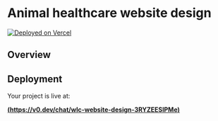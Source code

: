 # Animal healthcare website design



[![Deployed on Vercel](https://img.shields.io/badge/Deployed%20on-Vercel-black?style=for-the-badge&logo=vercel)](https://vercel.com/nayanbrijpuria123-gmailcoms-projects/v0-wlc-website-design)


## Overview



## Deployment

Your project is live at:

**[(https://v0.dev/chat/wlc-website-design-3RYZEESlPMe)](https://v0-wlc-website-design.vercel.app/)**





